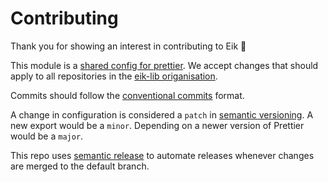 # Contributing

Thank you for showing an interest in contributing to Eik 🧡

This module is a [shared config for prettier](https://prettier.io/docs/en/configuration.html#sharing-configurations). We accept changes that should apply to all repositories in the [eik-lib origanisation](https://github.com/eik-lib).

Commits should follow the [conventional commits](https://www.conventionalcommits.org/en/v1.0.0/) format.

A change in configuration is considered a `patch` in [semantic versioning](https://semver.org/). A new export would be a `minor`. Depending on a newer version of Prettier would be a `major`.

This repo uses [semantic release](https://github.com/semantic-release/semantic-release) to automate releases whenever changes are merged to the default branch.
